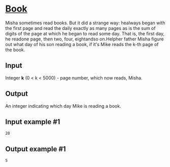 # [Book](https://www.e-olymp.com/en/contests/9680/problems/85023)
Misha sometimes read books. But it did a strange way: healways began with the first page and read the daily exactly as many pages as is the sum of digits of the page at which he began to read some day. That is, the first day, he readone page, then two, four, eightandso on.Helpher father Misha figure out what day of his son reading a book, if it's Mike reads the k-th page of the book.

## Input

Integer **k** (0 < k < 5000) - page number, which now reads, Misha.

## Output

An integer indicating which day Mike is reading a book.

## Input example #1
```
20
```

## Output example #1
```
5
```
